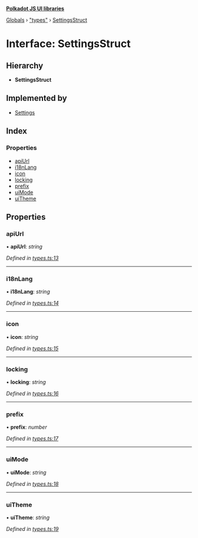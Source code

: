 **[Polkadot JS UI libraries](../README.md)**

[Globals](../globals.md) › [&quot;types&quot;](../modules/_types_.md) › [SettingsStruct](_types_.settingsstruct.md)

# Interface: SettingsStruct

## Hierarchy

* **SettingsStruct**

## Implemented by

* [Settings](../classes/_settings_.settings.md)

## Index

### Properties

* [apiUrl](_types_.settingsstruct.md#apiurl)
* [i18nLang](_types_.settingsstruct.md#i18nlang)
* [icon](_types_.settingsstruct.md#icon)
* [locking](_types_.settingsstruct.md#locking)
* [prefix](_types_.settingsstruct.md#prefix)
* [uiMode](_types_.settingsstruct.md#uimode)
* [uiTheme](_types_.settingsstruct.md#uitheme)

## Properties

###  apiUrl

• **apiUrl**: *string*

*Defined in [types.ts:13](https://github.com/polkadot-js/ui/blob/b9f45d1/packages/ui-settings/src/types.ts#L13)*

___

###  i18nLang

• **i18nLang**: *string*

*Defined in [types.ts:14](https://github.com/polkadot-js/ui/blob/b9f45d1/packages/ui-settings/src/types.ts#L14)*

___

###  icon

• **icon**: *string*

*Defined in [types.ts:15](https://github.com/polkadot-js/ui/blob/b9f45d1/packages/ui-settings/src/types.ts#L15)*

___

###  locking

• **locking**: *string*

*Defined in [types.ts:16](https://github.com/polkadot-js/ui/blob/b9f45d1/packages/ui-settings/src/types.ts#L16)*

___

###  prefix

• **prefix**: *number*

*Defined in [types.ts:17](https://github.com/polkadot-js/ui/blob/b9f45d1/packages/ui-settings/src/types.ts#L17)*

___

###  uiMode

• **uiMode**: *string*

*Defined in [types.ts:18](https://github.com/polkadot-js/ui/blob/b9f45d1/packages/ui-settings/src/types.ts#L18)*

___

###  uiTheme

• **uiTheme**: *string*

*Defined in [types.ts:19](https://github.com/polkadot-js/ui/blob/b9f45d1/packages/ui-settings/src/types.ts#L19)*